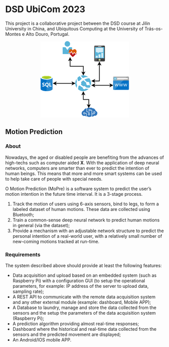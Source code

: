 # DSD UbiCom 2023

This project is a collaborative project between the DSD course at Jilin University in China, and Ubiquitous Computing at the University of Trás-os-Montes e Alto Douro, Portugal.

<div align="center">
    <img  src="MoPre.png"/>
</div>

## Motion Prediction

### About

Nowadays, the aged or disabled people are benefiting from the advances of high-techs such as computer aided __X__. With the application of deep neural networks, computers are smarter than ever to predict the intention of human beings. This means that more and more smart systems can be used to help take care of people with special needs.

O Motion Prediction (MoPre) is a software system to predict the user’s motion intention in the future time interval.
It is a 3-stage process.

1. Track the motion of users using 6-axis sensors, bind to legs, to form a labeled dataset of human motions. These data are collected using Bluetooth;
2. Train a common-sense deep neural network to predict human motions in general (via the dataset);
3. Provide a mechanism with an adjustable network structure to predict the personal intention of a real-world user, with a relatively small number of new-coming motions tracked at run-time.

### Requirements

The system described above should provide at least the following features:

- Data acquisition and upload based on an embedded system (such as Raspberry Pi) with a configuration GUI (to setup the operational parameters, for example: IP address of the server to upload data, sampling rate);
- A REST API to communicate with the remote data acquisition system and any other external module (example: dashboard, Mobile APP);
- A Database to laundry, manage and store the data collected from the sensors and the setup the parameters of the data acquisition system (Raspberry Pi);
- A prediction algorithm providing almost real-time responses;
- Dashboard where the historical and real-time data collected from the sensors and the predicted movement are displayed;
- An Android/IOS mobile APP.
